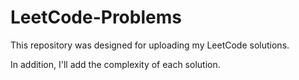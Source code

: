 # LeetCode-Problems

This repository was designed for uploading my LeetCode solutions. 

In addition, I'll add the complexity of each solution.
